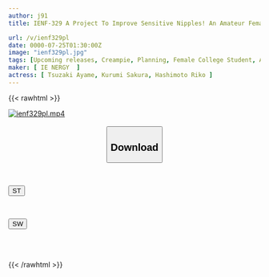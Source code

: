 ```yaml
---
author: j91
title: IENF-329 A Project To Improve Sensitive Nipples! An Amateur Female College Student Takes On The Challenge! A Super-skilled AV Actor Develops A Nipple Teasing Technique That Doesn't Stop Even After She's Cumming, And She Transforms Into A Sensitive Girl! She Has A Constant Orgasm From Her Nipples And Has A Convulsive Orgasmic Creampie Sex!

url: /v/ienf329pl
date: 0000-07-25T01:30:00Z
image: "ienf329pl.jpg"
tags: [Upcoming releases, Creampie, Planning, Female College Student, Acme · Orgasm	]
maker: [ IE NERGY  ]
actress: [ Tsuzaki Ayame, Kurumi Sakura, Hashimoto Riko ]
---
```



{{< rawhtml >}}

<div class="video" data-videoid="pending_link_3.html">
    <a href="javascript:;">
        <img src="/v/ienf329pl/ienf329pl.jpg" width="WIDTH" height="HEIGHT" alt="ienf329pl.mp4" loading="lazy">
    </a>
</div>

<script type="text/javascript" src="https://j91.asia/asset/on-demand-pend.js"></script>

<br>
  <link rel="stylesheet" href="https://j91.asia/asset/bs5.css">
  
  <center>
  <button class="btn btn-primary" type="button" data-bs-toggle="collapse" data-bs-target=".multi-collapse" aria-expanded="false" aria-controls="multiCollapseExample1 multiCollapseExample2"><h2>Download</h2></button></center>
</p>
<div class="row">
  <div class="col">
    <div class="collapse multi-collapse" id="multiCollapseExample1">
      <div class="card card-body">
	      	      <br>
<div class="buttons">  
<p><a href="https://j91.asia/pending_link_3.html" target="_blank"><button class="btn-hover color-3"><i class="fa fa-download"></i> ST</button></a></p></div>
    </div>
  </div>
</div>
  <div class="col">
    <div class="collapse multi-collapse" id="multiCollapseExample2">
      <div class="card card-body">
	      <br>
<div class="buttons">
<p><a href="https://j91.asia/pending_link_3.html" target="_blank"><button class="btn-hover color-2"><i class="fa fa-download"></i> SW</button></a></p></div>
<br><br>
      </div>
    </div>
  </div>
</div>

{{< /rawhtml >}}